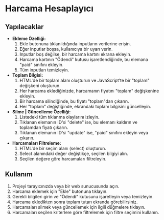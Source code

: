<!DOCTYPE html>
<html lang="en">
<head>
    <meta charset="UTF-8">
    <meta name="viewport" content="width=device-width, initial-scale=1.0">
</head>
<body>
    <h1>Harcama Hesaplayıcı</h1>
    <h2>Yapılacaklar</h2>
    <ul>
        <li><strong>Ekleme Özelliği:</strong>
            <ol>
                <li>Ekle butonuna tıklanıldığında inputların verilerine erişin.</li>
                <li>Eğer inputlar boşsa, kullanıcıya bir uyarı verin.</li>
                <li>Inputlar boş değilse, bir harcama kartını ekrana ekleyin.</li>
                <li>Harcama kartının "Ödendi" kutusu işaretlendiğinde, bu elemana "paid" sınıfını ekleyin.</li>
                <li>Tüm inputları temizleyin.</li>
            </ol>
        </li><li><strong>Toplam Bilgisi:</strong>
            <ol>
                <li>HTML'de bir toplam alanı oluşturun ve JavaScript'te bir "toplam" değişkeni oluşturun.</li>
                <li>Her harcama eklediğinizde, harcamanın fiyatını "toplam" değişkenine ekleyin.</li>
                <li>Bir harcama silindiğinde, bu fiyatı "toplam"dan çıkarın.</li>
                <li>Her "toplam" değiştiğinde, ekrandaki toplam bilgisini güncelleyin.</li>
            </ol>
        </li>
        <li><strong>Silme | Güncelleme Özelliği:</strong>
            <ol>
                <li>Listedeki tüm tıklanma olaylarını izleyin.</li>
                <li>Tıklanan elemanın ID'si "delete" ise, bu elemanı kaldırın ve toplamdan fiyatı çıkarın.</li>
                <li>Tıklanan elemanın ID'si "update" ise, "paid" sınıfını ekleyin veya çıkarın.</li>
            </ol>
        </li>
        <li><strong>Harcamaları Filtreleme:</strong>
            <ol>
                <li>HTML'de bir seçim alanı (select) oluşturun.</li>
                <li>Select alanındaki değer değiştikçe, seçilen bilgiyi alın.</li>
                <li>Seçilen değere göre harcamaları filtreleyin.</li>
            </ol>
        </li>
    </ul>
    <h2>Kullanım</h2>
    <ol>
        <li>Projeyi tarayıcınızda veya bir web sunucusunda açın.</li>
        <li>Harcama eklemek için "Ekle" butonuna tıklayın.</li>
        <li>Gerekli bilgileri girin ve "Ödendi" kutusunu işaretleyin veya temizleyin.</li>
        <li>Harcama ekledikten sonra toplam tutarı ekranda görebilirsiniz.</li>
        <li>Harcamaları silmek veya güncellemek için ilgili düğmelere tıklayın.</li>
        <li>Harcamaları seçilen kriterlere göre filtrelemek için filtre seçimini kullanın.</li>
    </ol>
</body>
</html>
